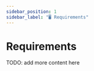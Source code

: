 ```yaml
---
sidebar_position: 1
sidebar_label: "🖥 Requirements"
---
```


# Requirements

TODO: add more content here
